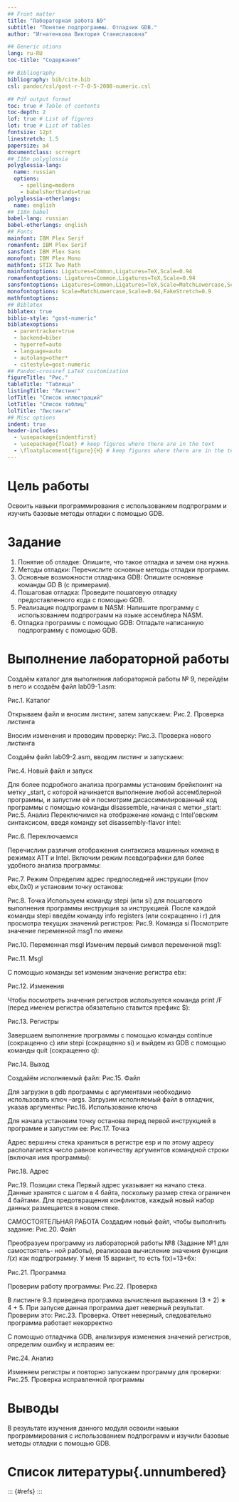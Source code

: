 ```yaml
---
## Front matter
title: "Лабораторная работа №9"
subtitle: "Понятие подпрограммы. Отладчик GDB."
author: "Игнатенкова Виктория Станиславовна"

## Generic otions
lang: ru-RU
toc-title: "Содержание"

## Bibliography
bibliography: bib/cite.bib
csl: pandoc/csl/gost-r-7-0-5-2008-numeric.csl

## Pdf output format
toc: true # Table of contents
toc-depth: 2
lof: true # List of figures
lot: true # List of tables
fontsize: 12pt
linestretch: 1.5
papersize: a4
documentclass: scrreprt
## I18n polyglossia
polyglossia-lang:
  name: russian
  options:
	- spelling=modern
	- babelshorthands=true
polyglossia-otherlangs:
  name: english
## I18n babel
babel-lang: russian
babel-otherlangs: english
## Fonts
mainfont: IBM Plex Serif
romanfont: IBM Plex Serif
sansfont: IBM Plex Sans
monofont: IBM Plex Mono
mathfont: STIX Two Math
mainfontoptions: Ligatures=Common,Ligatures=TeX,Scale=0.94
romanfontoptions: Ligatures=Common,Ligatures=TeX,Scale=0.94
sansfontoptions: Ligatures=Common,Ligatures=TeX,Scale=MatchLowercase,Scale=0.94
monofontoptions: Scale=MatchLowercase,Scale=0.94,FakeStretch=0.9
mathfontoptions:
## Biblatex
biblatex: true
biblio-style: "gost-numeric"
biblatexoptions:
  - parentracker=true
  - backend=biber
  - hyperref=auto
  - language=auto
  - autolang=other*
  - citestyle=gost-numeric
## Pandoc-crossref LaTeX customization
figureTitle: "Рис."
tableTitle: "Таблица"
listingTitle: "Листинг"
lofTitle: "Список иллюстраций"
lotTitle: "Список таблиц"
lolTitle: "Листинги"
## Misc options
indent: true
header-includes:
  - \usepackage{indentfirst}
  - \usepackage{float} # keep figures where there are in the text
  - \floatplacement{figure}{H} # keep figures where there are in the text
---
```


# Цель работы
Освоить навыки программирования с использованием подпрограмм и изучить базовые методы отладки с помощью GDB.


# Задание

1. Понятие об отладке:
Опишите, что такое отладка и зачем она нужна. 
2. Методы отладки:
Перечислите основные методы отладки программ. 
3. Основные возможности отладчика GDB:
Опишите основные команды GD
B (с примерами). 
4. Пошаговая отладка:
Проведите пошаговую отладку предоставленного кода с помощью GDB. 
5. Реализация подпрограмм в NASM:
Напишите программу с использованием подпрограмм на языке ассемблера NASM. 
6. Отладка программы с помощью GDB:
Отладьте написанную подпрограмму с помощью GDB.


# Выполнение лабораторной работы
Создаём каталог для выполнения лабораторной работы № 9, перейдём в него и создаём файл lab09-1.asm:

Рис.1. Каталог

Открываем файл и вносим листинг, затем запускаем:
Рис.2. Проверка листинга

Вносим изменения и проводим проверку:
Рис.3. Проверка нового листинга


Создаём файл lab09-2.asm, вводим листинг и запускаем:



Рис.4. Новый файл и запуск


Для более подробного анализа программы установим брейкпоинт на метку _start, с которой начинается выполнение любой ассемблерной программы, и запустим её и посмотрим дисассимилированный код программы с помощью команды disassemble, начиная с метки _start:
Рис.5. Анализ
Переключимся на отображение команд с Intel’овским синтаксисом, введя команду set
disassembly-flavor intel:






Рис.6. Переключаемся

Перечислим различия отображения синтаксиса машинных команд в режимах ATT и Intel. Включим режим псевдографики для более удобного анализа программы:




Рис.7. Режим
Определим адрес предпоследней инструкции (mov ebx,0x0) и установим точку останова: 


Рис.8. Точка
Используем команду stepi (или si) для пошагового выполнения программы инструкция за инструкцией. После каждой команды stepi введём команду info registers (или сокращенно i r) для просмотра текущих значений регистров:
Рис.9. Команда si
Посмотрите значение переменной msg1 по имени


Рис.10. Переменная msgl
Изменим первый символ переменной msg1:



Рис.11. Msgl

С помощью команды set изменим значение регистра ebx:




Рис.12. Изменения

Чтобы посмотреть значения регистров используется команда print /F <val> (перед именем регистра обязательно ставится префикс $):






Рис.13. Регистры

Завершаем выполнение программы с помощью команды continue (сокращенно c) или
stepi (сокращенно si) и выйдем из GDB с помощью команды quit (сокращенно q):



Рис.14. Выход



Создайём исполняемый файл:
Рис.15. Файл

Для загрузки в gdb программы с аргументами необходимо использовать ключ –args. Загрузим исполняемый файл в отладчик, указав аргументы:
Рис.16. Использование ключа

Для начала установим точку останова перед первой инструкцией в программе и запустим ее:
Рис.17. Точка

Адрес вершины стека храниться в регистре esp и по этому адресу располагается число равное количеству аргументов командной строки (включая имя программы):


Рис.18. Адрес



Рис.19. Позиции стека
Первый адрес указывает на начало стека. Данные хранятся с шагом в 4 байта, поскольку размер стека ограничен 4 байтами. Для предотвращения конфликтов, каждый новый набор данных размещается в новом стеке.

САМОСТОЯТЕЛЬНАЯ РАБОТА
Создадим новый файл, чтобы выполнить задание:
Рис.20. Файл


Преобразуем программу из лабораторной работы №8 (Задание №1 для самостоятель-
ной работы), реализовав вычисление значения функции 𝑓(𝑥) как подпрограмму. У меня 15 вариант, то есть f(x)=13+6x:



Рис.21. Программа



Проверим работу программы:
Рис.22. Проверка

В листинге 9.3 приведена программа вычисления выражения (3 + 2) ∗ 4 + 5. При запуске данная программа дает неверный результат. Проверим это:
Рис.23. Проверка. Ответ неверный, следовательно программа работает некорректно

С помощью отладчика GDB, анализируя изменения значений регистров, определим ошибку и исправим ее:


Рис.24. Анализ


Изменяем регистры и повторно запускаем программу для проверки:
Рис.25. Проверка исправленной программы




# Выводы

В результате изучения данного модуля освоили навыки программирования с использованием подпрограмм и изучили базовые методы отладки с помощью GDB. 

# Список литературы{.unnumbered}

::: {#refs}
:::
